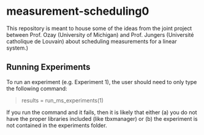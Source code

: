 # measurement-scheduling0
This repository is meant to house some of the ideas from the joint project between Prof. Ozay (University of Michigan) and Prof. Jungers (Université catholique de Louvain) about scheduling measurements for a linear system.)

## Running Experiments
To run an experiment (e.g. Experiment 1), the user should need to only type the following command:

> results = run_ms_experiments(1)

If you run the command and it fails, then it is likely that either (a) you do not have the proper libraries included (like tbxmanager) or (b) the experiment is not contained in the experiments folder.
